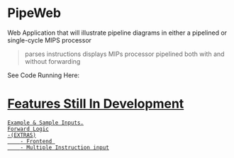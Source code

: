 # PipeWeb
Web Application that will illustrate pipeline diagrams in either a pipelined or single-cycle MIPS processor

> parses instructions
> displays MIPs processor pipelined both with and without forwarding

See Code Running Here:
<a href="http://htmlpreview.github.io/?https://github.com/bentheredonethat/PipeWeb/blob/master/index.html">





# Features Still In Development

	Example & Sample Inputs.
	Forward Logic
	-(EXTRAS)
		- Frontend 
		- Multiple Instruction input
